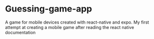 # Guessing-game-app
A game for mobile devices created with react-native and expo. My first attempt at creating a mobile game after reading the react native documentation
